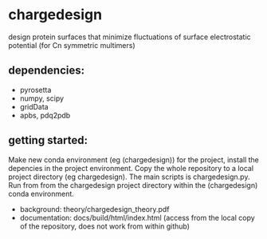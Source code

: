 # chargedesign
design protein surfaces that minimize fluctuations of surface electrostatic potential (for Cn symmetric multimers)

## dependencies:

* pyrosetta
* numpy, scipy
* gridData
* apbs, pdq2pdb

## getting started:
Make new conda environment (eg (chargedesign)) for the project, 
install the depencies in the project environment. 
Copy the whole repository to a local project directory (eg chargedesign). 
The main scripts is chargedesign.py. Run from from the chargedesign project directory within the (chargedesign) conda
environment.

* background: theory/chargedesign_theory.pdf
* documentation: docs/build/html/index.html (access from the local copy of the repository, does not work from within github)
